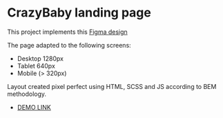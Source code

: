 # CrazyBaby landing page

This project implements this [Figma design](https://www.figma.com/file/Ujp7bCFuvuJlkn8TSbQPSZ/%E2%84%9611-(kickstarter)?node-id=19655%3A33)

The page adapted to the following screens:
- Desktop 1280px
- Tablet 640px
- Mobile (> 320px)

Layout created pixel perfect using HTML, SCSS and JS according to BEM methodology.

- [DEMO LINK](https://Alzay007.github.io/CrazyBaby_layout/)
